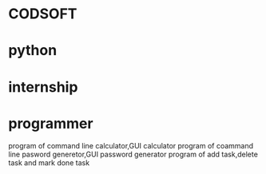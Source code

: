 # CODSOFT
# python
# internship
# programmer
program of command line calculator,GUI calculator
program of coammand line pasword generetor,GUI password generator
program of add task,delete task and mark done task
